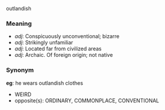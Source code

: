 outlandish
### Meaning
+ _adj_: Conspicuously unconventional; bizarre
+ _adj_: Strikingly unfamiliar
+ _adj_: Located far from civilized areas
+ _adj_: Archaic. Of foreign origin; not native

### Synonym

__eg__: he wears outlandish clothes

+ WEIRD
+ opposite(s): ORDINARY, COMMONPLACE, CONVENTIONAL


